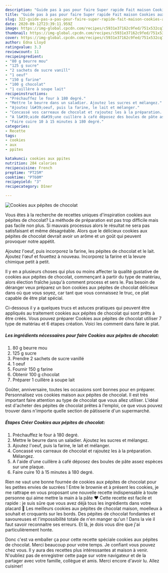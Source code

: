 ```yaml
---
description: "Guide pas à pas pour faire Super rapide Fait maison Cookies aux pépites de chocolat"
title: "Guide pas à pas pour faire Super rapide Fait maison Cookies aux pépites de chocolat"
slug: 322-guide-pas-a-pas-pour-faire-super-rapide-fait-maison-cookies-aux-pepites-de-chocolat
date: 2020-09-12T23:39:11.959Z
image: https://img-global.cpcdn.com/recipes/c5931e37162c9fed/751x532cq70/cookies-aux-pepites-de-chocolat-photo-principale-de-la-recette.jpg
thumbnail: https://img-global.cpcdn.com/recipes/c5931e37162c9fed/751x532cq70/cookies-aux-pepites-de-chocolat-photo-principale-de-la-recette.jpg
cover: https://img-global.cpcdn.com/recipes/c5931e37162c9fed/751x532cq70/cookies-aux-pepites-de-chocolat-photo-principale-de-la-recette.jpg
author: Edna Lloyd
ratingvalue: 3.3
reviewcount: 11
recipeingredient:
- "80 g beurre mou"
- "125 g sucre"
- "2 sachets de sucre vanill"
- "1 oeuf"
- "150 g farine"
- "100 g chocolat"
- "1 cuillère à soupe lait"
recipeinstructions:
- "Préchauffez le four à 180 degré."
- "Mettre le beurre dans un saladier. Ajoutez les sucres et mélangez."
- "Ajoutez l&#39;oeuf, puis la farine, le lait et mélanger."
- "Concassé vos carreaux de chocolat et rajoutez les à la préparation. Mélangez."
- "A l&#39;aide d&#39;une cuillère à café déposez des boules de pâte assez espèces sur une plaque."
- "Faire cuire 10 à 15 minutes à 180 degré."
categories:
- Recette
tags:
- cookies
- aux
- ppites

katakunci: cookies aux ppites 
nutrition: 284 calories
recipecuisine: French
preptime: "PT25M"
cooktime: "PT60M"
recipeyield: "3"
recipecategory: Dîner

---
```



![Cookies aux pépites de chocolat](https://img-global.cpcdn.com/recipes/c5931e37162c9fed/751x532cq70/cookies-aux-pepites-de-chocolat-photo-principale-de-la-recette.jpg)

Vous êtes à la recherche de recettes uniques d'inspiration cookies aux pépites de chocolat? La méthode de préparation est pas trop difficile mais pas facile non plus. Si mauvais processus alors le résultat ne sera pas satisfaisant et même désagréable. Alors que le délicieux cookies aux pépites de chocolat devrait avoir un arôme et un goût qui peuvent provoquer notre appétit.

Ajoutez l&#39;oeuf, puis incorporez la farine, les pépites de chocolat et le lait. Ajoutez l&#39;œuf et fouettez à nouveau. Incorporez la farine et la levure chimique petit à petit.

Il y en a plusieurs choses qui plus ou moins affecter la qualité gustative de cookies aux pépites de chocolat, commençant à partir du type de matériau, alors élection fraîche jusqu'à comment process et sers le. Pas besoin de déranger veux préparez un bon cookies aux pépites de chocolat délicieux dans où que vous soyez, car tant que vous connaissez le truc, ce plat capable de être plat spécial.


Ci-dessous il y a quelques trucs et astuces pratiques qui peuvent être appliqués au traitement cookies aux pépites de chocolat qui sont prêts à être créés. Vous pouvez préparer Cookies aux pépites de chocolat utiliser 7 type de matériau et 6 étapes création. Voici les comment dans faire le plat.

<!--inarticleads1-->

##### Les ingrédients nécessaires pour faire Cookies aux pépites de chocolat:

1.  80 g beurre mou
1.  125 g sucre
1. Prendre 2 sachets de sucre vanillé
1.  1 oeuf
1. Fournir 150 g farine
1. Obtenir 100 g chocolat
1. Préparer 1 cuillère à soupe lait


Goûter, anniversaire, toutes les occasions sont bonnes pour en préparer. Personnalisez vos cookies maison aux pépites de chocolat. Il est très important faire attention au type de chocolat que vous allez utiliser. L&#39;idéal est d&#39;acheter des pépites de chocolat prêtes à l&#39;emploi, ce que vous pouvez trouver dans n&#39;importe quelle section de pâtisserie d&#39;un supermarché. 

<!--inarticleads2-->

##### Étapes Créer Cookies aux pépites de chocolat:

1. Préchauffez le four à 180 degré.
1. Mettre le beurre dans un saladier. Ajoutez les sucres et mélangez.
1. Ajoutez l&#39;oeuf, puis la farine, le lait et mélanger.
1. Concassé vos carreaux de chocolat et rajoutez les à la préparation. Mélangez.
1. A l&#39;aide d&#39;une cuillère à café déposez des boules de pâte assez espèces sur une plaque.
1. Faire cuire 10 à 15 minutes à 180 degré.


Rien ne vaut une bonne fournée de cookies aux pépites de chocolat pour les petites envies de sucrées ! Entre le brownie et à présent les cookies, je me rattrape en vous proposant une nouvelle recette indispensable à toute personne qui aime mettre la main à la pâte ♥ Cette recette est facile et rapide : je suis sûre que vous avez déjà tous les ingrédients dans votre placard 🙂 Les meilleurs cookies aux pépites de chocolat maison, moelleux à souhait et croquants sur les bords. Des pépites de chocolat fondantes et savoureuses et l&#39;impossibilité totale de n&#39;en manger qu&#39;un ! Dans la vie il faut savoir reconnaitre ses erreurs. Et là, je dois vous dire que j&#39;ai particulièrement honte. 


Donc c'est va emballer ça pour cette recette spéciale cookies aux pépites de chocolat. Merci beaucoup pour votre temps. Je confiant vous pouvez chez vous. Il y aura des recettes plus  intéressantes at maison à venir. N'oubliez pas de enregistrer cette page sur votre navigateur et de la partager avec votre famille, collègue et amis. Merci encore d'avoir lu. Allez cuisiner!
